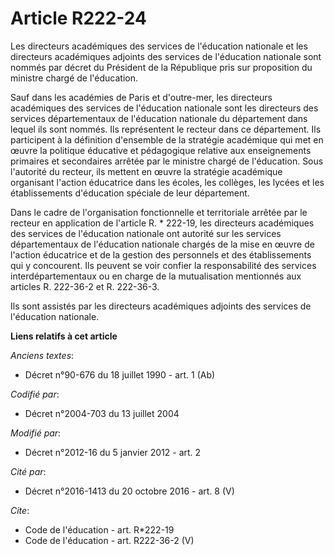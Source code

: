 # Article R222-24

Les directeurs académiques des services de l'éducation nationale et les directeurs académiques adjoints des services de
l'éducation nationale sont nommés par décret du Président de la République pris sur proposition du ministre chargé de
l'éducation. 

Sauf dans les académies de Paris et d'outre-mer, les directeurs académiques des services de l'éducation nationale sont les
directeurs des services départementaux de l'éducation nationale du département dans lequel ils sont nommés. Ils représentent
le recteur dans ce département. Ils participent à la définition d'ensemble de la stratégie académique qui met en œuvre la
politique éducative et pédagogique relative aux enseignements primaires et secondaires arrêtée par le ministre chargé de
l'éducation. Sous l'autorité du recteur, ils mettent en œuvre la stratégie académique organisant l'action éducatrice dans les
écoles, les collèges, les lycées et les établissements d'éducation spéciale de leur département. 

Dans le cadre de l'organisation fonctionnelle et territoriale arrêtée par le recteur en application de l'article R. * 222-19,
les directeurs académiques des services de l'éducation nationale ont autorité sur les services départementaux de l'éducation
nationale chargés de la mise en œuvre de l'action éducatrice et de la gestion des personnels et des établissements qui y
concourent. Ils peuvent se voir confier la responsabilité des services interdépartementaux ou en charge de la mutualisation
mentionnés aux articles R. 222-36-2 et R. 222-36-3. 

Ils sont assistés par les directeurs académiques adjoints des services de l'éducation nationale.

**Liens relatifs à cet article**

_Anciens textes_:

  - Décret n°90-676 du 18 juillet 1990 - art. 1 (Ab)

_Codifié par_:

  - Décret n°2004-703 du 13 juillet 2004

_Modifié par_:

  - Décret n°2012-16 du 5 janvier 2012 - art. 2

_Cité par_:

  - Décret n°2016-1413 du 20 octobre 2016 - art. 8 (V)

_Cite_:

  - Code de l'éducation - art. R*222-19
  - Code de l'éducation - art. R222-36-2 (V)
